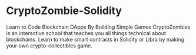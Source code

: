 # CryptoZombie-Solidity
Learn to Code Blockchain DApps By Building Simple Games CryptoZombies is an interactive school that teaches you all things technical about blockchains. Learn to make smart contracts in Solidity or Libra by making your own crypto-collectibles game.
